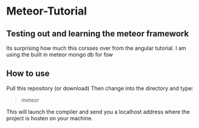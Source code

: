 # Meteor-Tutorial

## Testing out and learning the meteor framework

Its surprising how much this corsses over from the angular tutorial. I am using the built in meteor mongo db for fow


## How to use

Pull this repository (or download)
Then change into the directory and type:

> meteor

This will launch the compiler and send you a localhost address where the project is hosten on your machine.